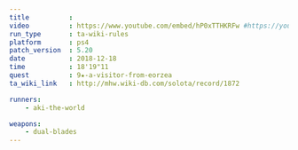 ```yaml
---
title          :
video          : https://www.youtube.com/embed/hP0xTTHKRFw #https://youtu.be/hP0xTTHKRFw
run_type       : ta-wiki-rules
platform       : ps4
patch_version  : 5.20
date           : 2018-12-18
time           : 18'19"11
quest          : 9★-a-visitor-from-eorzea
ta_wiki_link   : http://mhw.wiki-db.com/solota/record/1872

runners:
    - aki-the-world

weapons:
    - dual-blades
---
```

